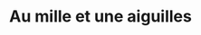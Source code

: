 ---
title: "Au mille et une aiguilles"
url: /rosieres-en-santerre/au-mille-et-une-aiguilles/
shop: Tattoo
---